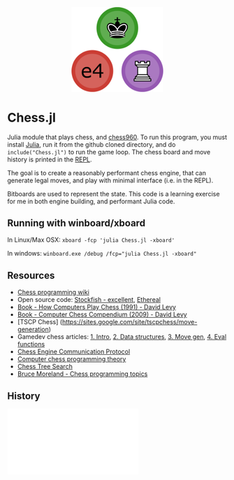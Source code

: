 <a name="logo"/>
<div align="center">
<img src="JuliaChess.png" alt="Julia Logo" width="210"></img>
</a>
</div>


<a name="Chess-Engine-in-Julia"/>


# Chess.jl

Julia module that plays chess, and [chess960](https://en.wikipedia.org/wiki/Chess960).   To run this program, you must install [Julia](http://julialang.org/), run it from the github cloned directory, and do `include("Chess.jl")` to run the game loop.   The chess board and move history is printed in the [REPL](https://en.wikipedia.org/wiki/Read%E2%80%93eval%E2%80%93print_loop).

The goal is to create a reasonably performant chess engine, that can generate legal moves, and play with minimal interface (i.e. in the REPL).   

Bitboards are used to represent the state.   This code is a learning exercise for me in both engine building, and performant Julia code.



## Running with winboard/xboard

In Linux/Max OSX:
`xboard -fcp 'julia Chess.jl -xboard'`

In windows:
`winboard.exe /debug /fcp="julia Chess.jl -xboard"`



## Resources
* [Chess programming wiki](https://chessprogramming.wikispaces.com/)
* Open source code: [Stockfish - excellent](https://github.com/official-stockfish/Stockfish), [Ethereal](https://github.com/AndyGrant/Ethereal)
* [Book - How Computers Play Chess (1991) - David Levy](https://www.amazon.com/Computers-Play-Chess-David-Levy/dp/4871878015/ref=sr_1_1?ie=UTF8&qid=1476596099&sr=8-1&keywords=david+levy+how+computers)
* [Book - Computer Chess Compendium (2009) - David Levy](https://www.amazon.com/Computer-Chess-Compendium-David-N-L/dp/487187804X/ref=sr_1_7?ie=UTF8&qid=1476457271&sr=8-7&keywords=computer+chess)
* [TSCP Chess] (https://sites.google.com/site/tscpchess/move-generation)
* Gamedev chess articles: [1. Intro](http://www.gamedev.net/page/resources/_/technical/artificial-intelligence/chess-programming-part-i-getting-started-r1014), [2. Data structures](http://www.gamedev.net/page/resources/_/technical/artificial-intelligence/chess-programming-part-ii-data-structures-r1046), [3. Move gen](http://www.gamedev.net/page/resources/_/technical/artificial-intelligence/chess-programming-part-iii-move-generation-r1126), [4. Eval functions](http://www.gamedev.net/page/resources/_/technical/artificial-intelligence/chess-programming-part-vi-evaluation-functions-r1208)
* [Chess Engine Communication Protocol](http://www.tim-mann.org/engines.html)
* [Computer chess programming theory](http://www.frayn.net/beowulf/theory.html)
* [Chess Tree Search](https://verhelst.home.xs4all.nl/chess/search.html)
* [Bruce Moreland - Chess programming topics](https://web.archive.org/web/20071026090003/http://www.brucemo.com/compchess/programming/index.htm)


## History

![history](history/README.md)
